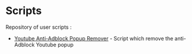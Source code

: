 # Scripts
Repository of user scripts : 

- [Youtube Anti-Adblock Popup Remover](https://raw.githubusercontent.com/NonoL3Robot/Youtube/AntiAdblockPopupRemover.user.js) - Script which remove the anti-Adblock Youtube popup
